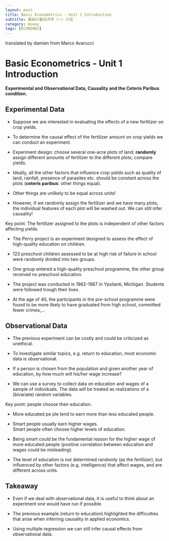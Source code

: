 ```yaml
---
layout: post
title: Basic Econometrics - Unit 1 Introduction
subtitle: 基础计量经济学（一）介绍
category: money
tags: [ECON5002]
---
```


translated by damien from Marco Avarucci

#  Basic Econometrics - Unit 1 Introduction 

**Experimental and Observational Data, Causality and the Ceteris Paribus condition.**

## **Experimental Data**

- Suppose we are interested in evaluating the effects of a new fertilizer on crop yields. 

- To determine the causal effect of the fertilizer amount on crop yields we can conduct an experiment.

- Experiment design: choose several one-acre plots of land; **randomly** assign different amounts of fertilizer to the different plots; compare yields.

- Ideally, all the other factors that influence crop yields such as quality of land, rainfall, presence of parasites etc. should be constant across the plots (**ceteris paribus**: other things
equal).

- Other things are unlikely to be equal across units!

- However, if we randomly assign the fertilizer and we have many plots, the individual features of each plot will be washed out. We can still infer causality!

Key point: The fertilizer assigned to the plots is independent of other factors affecting yields.

- The Perry project is an experiment designed to assess the effect of high-quality education on children.

- 123 preschool children assessed to be at high risk of failure in school were randomly divided into two groups.

- One group entered a high-quality preschool programme, the other group received no preschool education.

- The project was conducted in 1962-1967 in Ypsilanti, Michigan. Students were followed trough their lives.

- At the age of 40, the participants in the pre-school programme were found to be more likely to have graduated from high school, committed fewer crimes,...

## **Observational Data**

- The previous experiment can be costly and could be criticized as unethical.

- To investigate similar topics, e.g. return to education, most economic data is observational.

- If a person is chosen from the population and given another year of education, by how much will his/her wage increase?

- We can use a survey to collect data on education and wages of a sample of individuals. The data will be treated as realizations of a (bivariate) random variables.

Key point: people choose their education.

- More educated pe ple tend to earn more than less educated people.

- Smart people usually earn higher wages.  
Smart people often choose higher levels of education.

- Being smart could be the fundamental reason for the higher wage of more educated people (positive correlation between education and wages could be misleading).

- The level of education is not determined randomly (as the fertilizer), but influenced by other factors (e.g. intelligence) that affect wages, and are different across units.

## **Takeaway**

- Even if we deal with observational data, it is useful to think about an experiment one would have run if possible.

- The previous example (return to education) highlighted the difficulties that arise when inferring causality in applied
economics.

- Using multiple regression we can still infer causal effects from observational data.


<script type="text/javascript" id="MathJax-script" async
  src="https://cdn.jsdelivr.net/npm/mathjax@3/es5/tex-svg.js">
</script>


